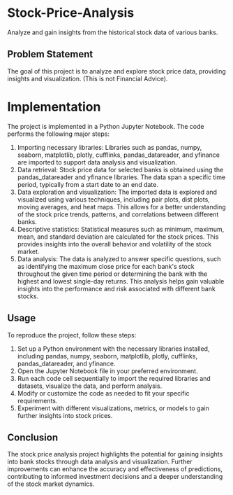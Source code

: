 # Stock-Price-Analysis
Analyze and gain insights from the historical stock data of various banks.

## Problem Statement
The goal of this project is to analyze and explore stock price data, providing insights and visualization. (This is not Financial Advice).

# Implementation
The project is implemented in a Python Jupyter Notebook. The code performs the following major steps:
1. Importing necessary libraries: Libraries such as pandas, numpy, seaborn, matplotlib, plotly, cufflinks, pandas_datareader, and yfinance are imported to support data analysis and visualization.
2. Data retrieval: Stock price data for selected banks is obtained using the pandas_datareader and yfinance libraries. The data span a specific time period, typically from a start date to an end date.
3. Data exploration and visualization: The imported data is explored and visualized using various techniques, including pair plots, dist plots, moving averages, and heat maps. This allows for a better understanding of the stock price trends, patterns, and correlations between different banks.
4. Descriptive statistics: Statistical measures such as minimum, maximum, mean, and standard deviation are calculated for the stock prices. This provides insights into the overall behavior and volatility of the stock market.
5. Data analysis: The data is analyzed to answer specific questions, such as identifying the maximum close price for each bank's stock throughout the given time period or determining the bank with the highest and lowest single-day returns. This analysis helps gain valuable insights into the performance and risk associated with different bank stocks.

## Usage 
To reproduce the project, follow these steps:
1. Set up a Python environment with the necessary libraries installed, including pandas, numpy, seaborn, matplotlib, plotly, cufflinks, pandas_datareader, and yfinance.
2. Open the Jupyter Notebook file in your preferred environment.
3. Run each code cell sequentially to import the required libraries and datasets, visualize the data, and perform analysis.
4. Modify or customize the code as needed to fit your specific requirements.
5. Experiment with different visualizations, metrics, or models to gain further insights into stock prices.

## Conclusion
The stock price analysis project highlights the potential for gaining insights into bank stocks through data analysis and visualization. Further improvements can enhance the accuracy and effectiveness of predictions, contributing to informed investment decisions and a deeper understanding of the stock market dynamics.
